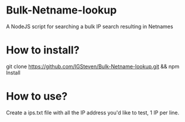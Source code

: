 # Bulk-Netname-lookup
A NodeJS script for searching a bulk IP search resulting in Netnames

# How to install?

  git clone https://github.com/IGSteven/Bulk-Netname-lookup.git && npm Install

# How to use?
Create a ips.txt file with all the IP address you'd like to test, 1 IP per line.
